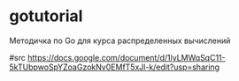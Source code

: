 # gotutorial
Методичка по Go для курса распределенных вычислений

#src
https://docs.google.com/document/d/1lyLMWqSqC11-5kTUbpwoSpYZoaGzokNv0EMfT5xJl-k/edit?usp=sharing
